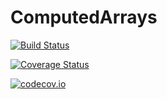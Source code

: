 # ComputedArrays

[![Build Status](https://travis-ci.org/traktofon/ComputedArrays.jl.svg?branch=master)](https://travis-ci.org/traktofon/ComputedArrays.jl)

[![Coverage Status](https://coveralls.io/repos/traktofon/ComputedArrays.jl/badge.svg?branch=master&service=github)](https://coveralls.io/github/traktofon/ComputedArrays.jl?branch=master)

[![codecov.io](http://codecov.io/github/traktofon/ComputedArrays.jl/coverage.svg?branch=master)](http://codecov.io/github/traktofon/ComputedArrays.jl?branch=master)
